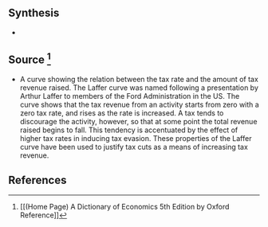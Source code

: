 ## Synthesis
- 
## Source [^1]
- A curve showing the relation between the tax rate and the amount of tax revenue raised. The Laffer curve was named following a presentation by Arthur Laffer to members of the Ford Administration in the US. The curve shows that the tax revenue from an activity starts from zero with a zero tax rate, and rises as the rate is increased. A tax tends to discourage the activity, however, so that at some point the total revenue raised begins to fall. This tendency is accentuated by the effect of higher tax rates in inducing tax evasion. These properties of the Laffer curve have been used to justify tax cuts as a means of increasing tax revenue.
## References

[^1]: [[(Home Page) A Dictionary of Economics 5th Edition by Oxford Reference]]